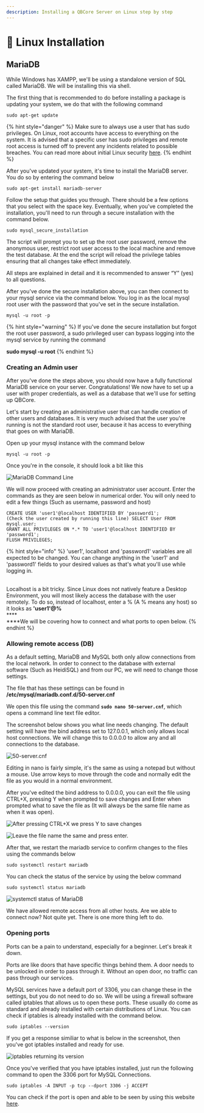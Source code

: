 ```yaml
---
description: Installing a QBCore Server on Linux step by step
---
```


# 🐧 Linux Installation

## MariaDB

While Windows has XAMPP, we'll be using a standalone version of SQL called MariaDB. We will be installing this via shell.&#x20;

The first thing that is recommended to do before installing a package is updating your system, we do that with the following command

```
sudo apt-get update
```

{% hint style="danger" %}
Make sure to always use a user that has sudo privileges. On Linux, root accounts have access to everything on the system. It is advised that a specific user has sudo privileges and remote root access is turned off to prevent any incidents related to possible breaches. You can read more about initial Linux security [here](https://blog.avast.com/secure-your-linux-server-avast).
{% endhint %}

After you've updated your system, it's time to install the MariaDB server. You do so by entering the command below

```
sudo apt-get install mariadb-server
```

Follow the setup that guides you through. There should be a few options that you select with the space key. Eventually, when you've completed the installation, you'll need to run through a secure installation with the command below.

```
sudo mysql_secure_installation
```

The script will prompt you to set up the root user password, remove the anonymous user, restrict root user access to the local machine and remove the test database. At the end the script will reload the privilege tables ensuring that all changes take effect immediately.

All steps are explained in detail and it is recommended to answer “Y” (yes) to all questions.

After you've done the secure installation above, you can then connect to your mysql service via the command below. You log in as the local mysql root user with the password that you've set in the secure installation.

```
mysql -u root -p
```

{% hint style="warning" %}
If you've done the secure installation but forgot the root user password, a sudo privileged user can bypass logging into the mysql service by running the command

**sudo mysql -u root**
{% endhint %}

### **Creating an Admin user**

After you've done the steps above, you should now have a fully functional MariaDB service on your server. Congratulations! We now have to set up a user with proper credentials, as well as a database that we'll use for setting up QBCore.

Let's start by creating an administrative user that can handle creation of other users and databases. It is very much advised that the user you're running is not the standard root user, because it has access to everything that goes on with MariaDB.

Open up your mysql instance with the command below

```
mysql -u root -p
```

Once you're in the console, it should look a bit like this

![MariaDB Command Line](../.gitbook/assets/Terminus\_LjifucOy4i.png)

We will now proceed with creating an administrator user account. Enter the commands as they are seen below in numerical order. You will only need to edit a few things (Such as username, password and host)

```
CREATE USER 'user1'@localhost IDENTIFIED BY 'password1';
(Check the user created by running this line) SELECT User FROM mysql.user;
GRANT ALL PRIVILEGES ON *.* TO 'user1'@localhost IDENTIFIED BY 'password1';
FLUSH PRIVILEGES;
```

{% hint style="info" %}
'user1', localhost and 'password1' variables are all expected to be changed. You can change anything in the 'user1' and 'password1' fields to your desired values as that's what you'll use while logging in.

\
Localhost is a bit tricky. Since Linux does not natively feature a Desktop Environment, you will most likely access the database with the user remotely. To do so, instead of localhost, enter a % (A % means any host) so it looks as **'user1'@%**\
****\
****We will be covering how to connect and what ports to open below.
{% endhint %}

### Allowing remote access (DB)

As a default setting, MariaDB and MySQL both only allow connections from the local network. In order to connect to the database with external software (Such as HeidiSQL) and from our PC, we will need to change those settings.

The file that has these settings can be found in **/etc/mysql/mariadb.conf.d/50-server.cnf**

We open this file using the command **`sudo nano 50-server.cnf`**, which opens a command line text file editor.

The screenshot below shows you what line needs changing. The default setting will have the bind address set to 127.0.0.1, which only allows local host connections. We will change this to 0.0.0.0 to allow any and all connections to the database.

![50-server.cnf](../.gitbook/assets/Terminus\_SOG5oqcssc.png)

Editing in nano is fairly simple, it's the same as using a notepad but without a mouse. Use arrow keys to move through the code and normally edit the file as you would in a normal environment.

After you've edited the bind address to 0.0.0.0, you can exit the file using CTRL+X, pressing Y when prompted to save changes and Enter when prompted what to save the file as (It will always be the same file name as when it was open).

![After pressing CTRL+X we press Y to save changes](<../.gitbook/assets/Terminus\_Sf4x4s5sbx (1).png>)

![Leave the file name the same and press enter.](<../.gitbook/assets/Terminus\_Ot5jFzizkD (1).png>)



After that, we restart the mariadb service to confirm changes to the files using the commands below

```
sudo systemctl restart mariadb
```

You can check the status of the service by using the below command

```
sudo systemctl status mariadb
```

![systemctl status of MariaDB](../.gitbook/assets/Terminus\_f7VVyPHkLC.png)

We have allowed remote access from all other hosts. Are we able to connect now? Not quite yet. There is one more thing left to do.

### Opening ports

Ports can be a pain to understand, especially for a beginner. Let's break it down.

Ports are like doors that have specific things behind them. A door needs to be unlocked in order to pass through it. Without an open door, no traffic can pass through our services.

MySQL services have a default port of 3306, you can change these in the settings, but you do not need to do so. We will be using a firewall software called iptables that allows us to open these ports. These usually do come as standard and already installed with certain distributions of Linux. You can check if iptables is already installed with the command below.

```
sudo iptables --version
```

If you get a response similiar to what is below in the screenshot, then you've got iptables installed and ready for use.

![iptables returning its version](../.gitbook/assets/Terminus\_8ovVMYD2CK.png)

Once you've verified that you have iptables installed, just run the following command to open the 3306 port for MySQL Connections.

```
sudo iptables -A INPUT -p tcp --dport 3306 -j ACCEPT
```

You can check if the port is open and able to be seen by using this website [here](https://portchecker.co/).

